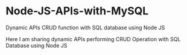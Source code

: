 # Node-JS-APIs-with-MySQL
Dynamic APIs CRUD function with SQL database using Node JS


Here I am sharing dynamic APIs performing CRUD Operation with SQL Database using Node JS
